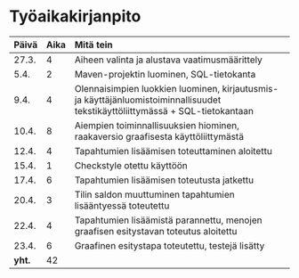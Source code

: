 <h1>Työaikakirjanpito</h1>

**Päivä** | **Aika** | **Mitä tein**
------------ | :------------- | :------------
27.3. | 4 | Aiheen valinta ja alustava vaatimusmäärittely
5.4. | 2 | Maven-projektin luominen, SQL-tietokanta
9.4. | 4 | Olennaisimpien luokkien luominen, kirjautusmis- ja käyttäjänluomistoiminnallisuudet tekstikäyttöliittymässä + SQL-tietokantaan
10.4. | 8 | Aiempien toiminnallisuuksien hiominen, raakaversio graafisesta käyttöliittymästä
12.4. | 4 | Tapahtumien lisäämisen toteuttaminen aloitettu
15.4. | 1 | Checkstyle otettu käyttöön
17.4. | 6 | Tapahtumien lisäämisen toteutusta jatkettu
20.4. | 3 | Tilin saldon muuttuminen tapahtumien lisääntyessä toteutettu
22.4. | 4 | Tapahtumien lisäämistä parannettu, menojen graafisen esitystavan toteutus aloitettu
23.4. | 6 | Graafinen esitystapa toteutettu, testejä lisätty
**yht.** | 42 |

